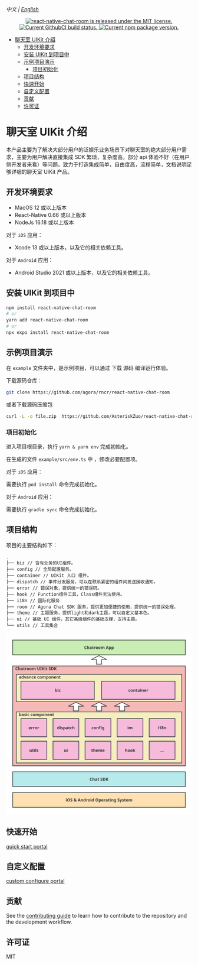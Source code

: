 _中文 | [English](./README.md)_

<p align="center">
  <a href="https://github.com/AsteriskZuo/react-native-chat-room/blob/main/LICENSE">
    <img src="https://img.shields.io/badge/license-MIT-blue.svg" alt="react-native-chat-room is released under the MIT license." />
  </a>
  <a href="https://github.com/AsteriskZuo/react-native-chat-room/actions/workflows/ci.yml">
    <img src="https://github.com/AsteriskZuo/react-native-chat-room/actions/workflows/ci.yml/badge.svg" alt="Current GithubCI build status." />
  </a>
  <a href="https://www.npmjs.org/package/react-native-chat-room">
    <img src="https://img.shields.io/npm/v/react-native-chat-room?color=brightgreen&label=npm%20package" alt="Current npm package version." />
  </a>
</p>

- [聊天室 UIKit 介绍](#聊天室-uikit-介绍)
  - [开发环境要求](#开发环境要求)
  - [安装 UIKit 到项目中](#安装-uikit-到项目中)
  - [示例项目演示](#示例项目演示)
    - [项目初始化](#项目初始化)
  - [项目结构](#项目结构)
  - [快速开始](#快速开始)
  - [自定义配置](#自定义配置)
  - [贡献](#贡献)
  - [许可证](#许可证)

# 聊天室 UIKit 介绍

本产品主要为了解决大部分用户的泛娱乐业务场景下对聊天室的绝大部分用户需求，主要为用户解决直接集成 SDK 繁琐，复杂度高，部分 api 体验不好（在用户侧开发者来看）等问题。致力于打造集成简单，自由度高，流程简单，文档说明足够详细的聊天室 UIKit 产品。

## 开发环境要求

- MacOS 12 或以上版本
- React-Native 0.66 或以上版本
- NodeJs 16.18 或以上版本

对于 `iOS` 应用：

- Xcode 13 或以上版本，以及它的相关依赖工具。

对于 `Android` 应用：

- Android Studio 2021 或以上版本，以及它的相关依赖工具。

## 安装 UIKit 到项目中

```sh
npm install react-native-chat-room
# or
yarn add react-native-chat-room
# or
npx expo install react-native-chat-room
```

## 示例项目演示

在 `example` 文件夹中，是示例项目，可以通过 下载 源码 编译运行体验。

下载源码仓库：

```sh
git clone https://github.com/agora/rncr/react-native-chat-room
```

或者下载源码压缩包

```sh
curl -L -o file.zip  https://github.com/AsteriskZuo/react-native-chat-room/archive/refs/heads/main.zip
```

### 项目初始化

进入项目根目录，执行 `yarn & yarn env` 完成初始化。

在生成的文件 `example/src/env.ts` 中 ，修改必要配置项。

对于 `iOS` 应用：

需要执行 `pod install` 命令完成初始化。

对于 `Android` 应用：

需要执行 `gradle sync` 命令完成初始化。

## 项目结构

项目的主要结构如下：

```sh
.
├── biz // 含有业务的UI组件。
├── config // 全局配置服务。
├── container // UIKit 入口 组件。
├── dispatch // 事件分发服务，可以在联系紧密的组件间发送接收通知。
├── error // 错误对象，提供统一的错误码。
├── hook // Function组件工具，Class组件无法使用。
├── i18n // 国际化服务
├── room // Agora Chat SDK 服务，提供更加便捷的使用，提供统一的错误处理。
├── theme // 主题服务，提供light和dark主题，可以自定义基本色。
├── ui // 基础 UI 组件，其它高级组件的基础支撑，支持主题。
└── utils // 工具集合
```

![svg](./docs/chatroom_architecture.svg)

## 快速开始

[quick start portal](./docs/cn/quick-start.md)

## 自定义配置

[custom configure portal](./docs/cn/custom-configure.md)

## 贡献

See the [contributing guide](CONTRIBUTING.md) to learn how to contribute to the repository and the development workflow.

## 许可证

MIT
